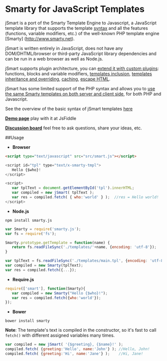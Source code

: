 # Smarty for JavaScript Templates

jSmart is a port of the Smarty Template Engine to Javascript, a JavaScript template library that supports the template [syntax](https://github.com/miroshnikov/jsmart/blob/wiki/syntax.md) and all the features (functions, variable modifiers, etc.) of the well-known PHP template engine [Smarty] (http://www.smarty.net). 

jSmart is written entirely in JavaScript, does not have any DOM/DHTML/browser or third-party JavaScript library dependencies and can be run in a web browser as well as Node.js.

jSmart supports plugin architecture, you can [extend it with custom plugins](https://github.com/miroshnikov/jsmart/blob/wiki/CreatePlugin.md): functions, blocks and variable modifiers, [templates inclusion](https://github.com/miroshnikov/jsmart/blob/wiki/IncludeTemplates.md), [templates inheritance and overriding](https://github.com/miroshnikov/jsmart/blob/wiki/Template_inheritance.md), [caching](https://github.com/miroshnikov/jsmart/blob/wiki/caching.md), [escape HTML](https://github.com/miroshnikov/jsmart/blob/wiki/escape_html.md).

jSmart has some limited support of the PHP syntax and allows you to [use the same Smarty templates on both server and client side](https://github.com/miroshnikov/jsmart/blob/wiki/Smarty_template_in_javascript.md), for both PHP and Javascript.

See the overview of the basic syntax of jSmart templates [here](https://github.com/miroshnikov/jsmart/blob/wiki/syntax.md)

[**Demo page**](https://jsfiddle.net/miroshnikov/6tfz9p3z/1/) play with it at JsFiddle

[**Discussion board**](http://groups.google.com/group/jsmartdiscussion) feel free to ask questions, share your ideas, etc.

##Usage

* **Browser**
```html
<script type="text/javascript" src="src/smart.js"></script>
```
```javascript
<script id="tpl" type="text/x-smarty-tmpl">
   Hello {$who}!
</script>

<script>
   var tplText = document.getElementById('tpl').innerHTML;
   var compiled = new jSmart( tplText );
   var res = compiled.fetch( { who:'world' } );  //res = Hello world!
</script>
```

* **Node.js**
```
npm install smarty.js
```
```javascript
var Smarty = require('smarty.js');
var fs = require('fs');

Smarty.prototype.getTemplate = function(name) {
   return fs.readFileSync('./templates/'+name, {encoding: 'utf-8'});
}

var tplText = fs.readFileSync('./templates/main.tpl', {encoding: 'utf-8'});
var compiled = new Smarty(tplText);
var res = compiled.fetch({...});
```

* **Require.js**
```javascript
require(['smart'], function(Smarty){
   var compiled = new Smarty("Hello {$who}!");
   var res = compiled.fetch({who:'world'});
});
```

* **Bower**
```
bower install smarty
```

**Note**: The template's text is compiled in the constructor, so it's fast to call ```fetch()``` with different assigned variables many times.
```javascript
var compiled = new jSmart( '{$greeting}, {$name}!' );
compiled.fetch( {greeting:'Hello', name:'John'} ); //Hello, John!
compiled.fetch( {greeting:'Hi', name:'Jane'} );    //Hi, Jane!
```
